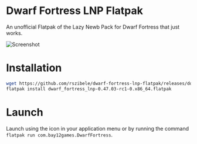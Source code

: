# Dwarf Fortress LNP Flatpak

An unofficial Flatpak of the Lazy Newb Pack for
Dwarf Fortress that just works.

![Screenshot](https://raw.githubusercontent.com/rszibele/dwarf-fortress-lnp-flatpak/master/screenshots/screenshot_1.png)

# Installation

```bash
wget https://github.com/rszibele/dwarf-fortress-lnp-flatpak/releases/download/v0.47.03-rc1-0/dwarf_fortress_lnp-0.47.03-rc1-0.x86_64.flatpak
flatpak install dwarf_fortress_lnp-0.47.03-rc1-0.x86_64.flatpak
```

# Launch

Launch using the icon in your application menu or by running the command `flatpak run com.bay12games.DwarfFortress`.
